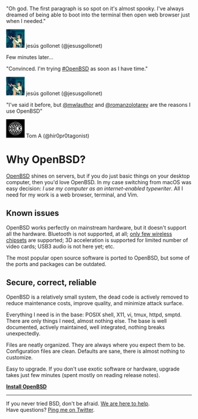 "Oh god. The first paragraph is so spot on it's almost spooky. I've always dreamed of being able to boot into the terminal then open web browser just when I needed."
<div class="quote"><a href="https://m.twitter.com/jesusgollonet/status/930376114110951424">
<img src="/avatars/jesusgollonet.jpeg" class="quote__avatar" title="14 November 2017" alt="jes&uacute;s gollonet (@jesusgollonet)"></a>
<span class="quote__name">jes&uacute;s gollonet (@jesusgollonet)</span></div>

Few minutes later...

"Convinced. I'm trying <a href="https://m.twitter.com/hashtag/OpenBSD">#OpenBSD</a> as soon as I have time."
<div class="quote"><a href="https://m.twitter.com/jesusgollonet/status/930381616173764608">
<img src="/avatars/jesusgollonet.jpeg" class="quote__avatar" title="14 November 2017" alt="jes&uacute;s gollonet (@jesusgollonet)"></a>
<span class="quote__name">jes&uacute;s gollonet (@jesusgollonet)</span></div>

"I've said it before, but <a href="https://m.twitter.com/mwlauthor">@mwlauthor</a> and <a href="https://m.twitter.com/romanzolotarev">@romanzolotarev</a> are the reasons I use OpenBSD"
<div class="quote"><a href="https://m.twitter.com/hir0pr0tagonist/status/986292987566149632">
<img src="/avatars/hir0pr0tagonist.jpeg" class="quote__avatar" title="17 April 2018" alt="Tom A (@hir0pr0tagonist)"></a>
<span class="quote__name">Tom A (@hir0pr0tagonist)</span></div>

# Why OpenBSD?

[OpenBSD](https://www.openbsd.org) shines on servers, but if you do just
basic things on your desktop computer, then you'd love OpenBSD. In my case
switching from macOS was easy decision: _I use my computer as an
internet-enabled typewriter_. All I need for my work is a web browser,
terminal, and Vim.

## Known issues

OpenBSD works perfectly on mainstream hardware, but it doesn't support
all the hardware. Bluetooth is not supported, at all; [only few wireless
chipsets](https://man.openbsd.org/?query=wireless&apropos=1) are
supported; 3D acceleration is supported for limited number of video cards;
USB3 audio is not here yet; etc.

The most popular open source software is ported to OpenBSD, but some of
the ports and packages can be outdated.

## Secure, correct, reliable

OpenBSD is a relatively small system, the dead code is actively removed to
reduce maintenance costs, improve quality, and minimize attack surface.

Everything I need is in the base: POSIX shell, X11, vi, tmux, httpd,
smptd. There are only things I need, almost nothing else. The base is well
documented, actively maintained, well integrated, nothing breaks
unexpectedly.

Files are neatly organized. They are always where you expect them to be.
Configuration files are clean. Defaults are sane, there is almost nothing
to customize.

Easy to upgrade. If you don't use exotic software or hardware, upgrade
takes just few minutes (spent mostly on reading release notes).

**[Install OpenBSD](/openbsd/try.html)**

---

If you never tried BSD, don't be afraid. [We are here to
help](https://mobile.twitter.com/romanzolotarev/lists/bsd/members).
<br>Have questions? [Ping me on Twitter](https://m.twitter.com/romanzolotarev).
